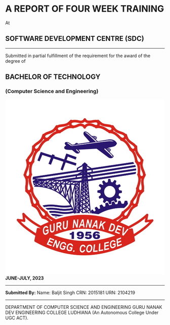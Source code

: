 
# A REPORT OF FOUR WEEK TRAINING
At
##  SOFTWARE DEVELOPMENT CENTRE (SDC)

---

Submitted in partial fulfillment of the requirement for the award of the degree of

## BACHELOR OF TECHNOLOGY
### (Computer Science and Engineering)

![This is an alt text.](/images/logo.jpg)
**JUNE-JULY, 2023**

---

**Submitted By:**
Name: Baljit Singh
CRN: 2015181
URN: 2104219

---

DEPARTMENT OF COMPUTER SCIENCE AND ENGINEERING
GURU NANAK DEV ENGINEERING COLLEGE LUDHIANA
(An Autonomous College Under UGC ACT).




